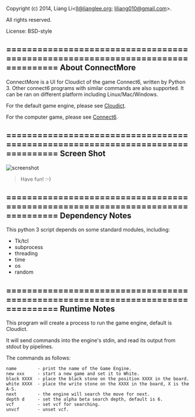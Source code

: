 Copyright (c) 2014, Liang Li<ll@lianglee.org; liliang010@gmail.com>.

All rights reserved.

License: BSD-style

================================================================================
About ConnectMore
-----------------

ConnectMore is a UI for Cloudict of the game Connect6, written by Python 3.
Other connect6 programs with similar commands are also supported.
It can be ran on different platform including Linux/Mac/Windows.

For the default game engine, please see [Cloudict].

For the computer game, please see [Connect6].

================================================================================
Screen Shot
-----------

![screenshot](http://i.imgur.com/OL2kxZf.png)

> Have fun! :-)

================================================================================
Dependency Notes
----------------

This python 3 script depends on some standard modules, including:

* Tk/tcl
* subprocess
* threading
* time
* os
* random  

================================================================================
Runtime Notes
-------------

This program will create a process to run the game engine, default is Cloudict.

It will send commands into the engine's stdin, and read its output from stdout by pipelines.

The commands as follows:

    name        - print the name of the Game Engine.
    new xxx     - start a new game and set it to White.
    black XXXX  - place the black stone on the position XXXX in the board.
    white XXXX  - place the write stone on the XXXX in the board, X is the A-S.
    next        - the engine will search the move for next.
    depth d     - set the alpha beta search depth, default is 6.
    vcf         - set vcf for searching.
    unvcf       - unset vcf.


[Cloudict]:https://github.com/lang010/cloudict
[Connect6]:http://en.wikipedia.org/wiki/Connect6

